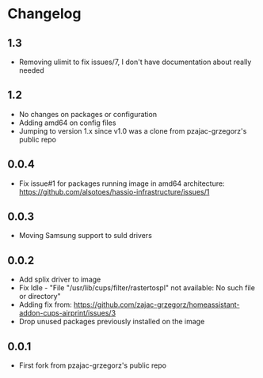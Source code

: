 # Changelog

## 1.3

- Removing ulimit to fix issues/7, I don't have documentation about really needed

## 1.2

- No changes on packages or configuration
- Adding amd64 on config files
- Jumping to version 1.x since v1.0 was a clone from pzajac-grzegorz's public repo

## 0.0.4

- Fix issue#1 for packages running image in  amd64 architecture: https://github.com/alsotoes/hassio-infrastructure/issues/1

## 0.0.3

- Moving Samsung support to suld drivers

## 0.0.2

- Add splix driver to image
- Fix Idle - "File "/usr/lib/cups/filter/rastertospl" not available: No such file or directory"
- Adding fix from: https://github.com/zajac-grzegorz/homeassistant-addon-cups-airprint/issues/3
- Drop unused packages previously installed on the image

## 0.0.1

- First fork from pzajac-grzegorz's public repo
